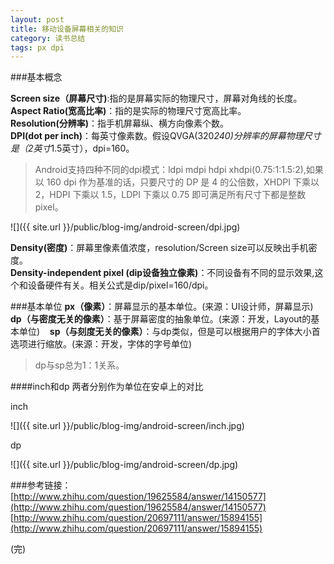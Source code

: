 ```yaml
---
layout: post
title: 移动设备屏幕相关的知识
category: 读书总结
tags: px dpi
---
```

###基本概念

**Screen size（屏幕尺寸)**:指的是屏幕实际的物理尺寸，屏幕对角线的长度。  
**Aspect Ratio(宽高比率)**：指的是实际的物理尺寸宽高比率。  
**Resolution(分辨率)**：指手机屏幕纵、横方向像素个数。  
**DPI(dot per inch)**：每英寸像素数。假设QVGA(320*240)分辨率的屏幕物理尺寸是（2英寸*1.5英寸），dpi=160。
> Android支持四种不同的dpi模式：ldpi mdpi hdpi xhdpi(0.75:1:1.5:2),如果以 160 dpi 作为基准的话，只要尺寸的 DP 是 4 的公倍数，XHDPI 下乘以 2，HDPI 下乘以 1.5，LDPI 下乘以 0.75 即可满足所有尺寸下都是整数 pixel。   

![]({{ site.url }}/public/blog-img/android-screen/dpi.jpg)

**Density(密度)**：屏幕里像素值浓度，resolution/Screen size可以反映出手机密度。  
**Density-independent pixel (dip设备独立像素)**：不同设备有不同的显示效果,这个和设备硬件有关。相关公式是dip/pixel=160/dpi。   

###基本单位
**px（像素）**：屏幕显示的基本单位。(来源：UI设计师，屏幕显示)     
**dp（与密度无关的像素）**：基于屏幕密度的抽象单位。(来源：开发，Layout的基本单位)      
**sp（与刻度无关的像素）**：与dp类似，但是可以根据用户的字体大小首选项进行缩放。(来源：开发，字体的字号单位)   
> dp与sp总为1：1关系。

####inch和dp
两者分别作为单位在安卓上的对比

inch

![]({{ site.url }}/public/blog-img/android-screen/inch.jpg)

dp   

![]({{ site.url }}/public/blog-img/android-screen/dp.jpg)

###参考链接：
[http://www.zhihu.com/question/19625584/answer/14150577](http://www.zhihu.com/question/19625584/answer/14150577)        
[http://www.zhihu.com/question/20697111/answer/15894155](http://www.zhihu.com/question/20697111/answer/15894155)     

(完)



